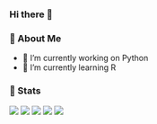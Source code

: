 ### Hi there 👋

### 💬 About Me
- 🔭 I’m currently working on Python 
- 🌱 I’m currently learning R

### 🌱 Stats
![](http://github-profile-summary-cards.vercel.app/api/cards/profile-details?username=manfa2004&theme=default)
![](http://github-profile-summary-cards.vercel.app/api/cards/repos-per-language?username=manfa2004&theme=default)
![](http://github-profile-summary-cards.vercel.app/api/cards/most-commit-language?username=manfa2004&theme=default)
![](http://github-profile-summary-cards.vercel.app/api/cards/stats?username=manfa2004&theme=default)
![](http://github-profile-summary-cards.vercel.app/api/cards/productive-time?username=manfa2004&theme=default&utcOffset=8)
<!--
**manfa2004/manfa2004** is a ✨ _special_ ✨ repository because its `README.md` (this file) appears on your GitHub profile.

Here are some ideas to get you started:

- 🔭 I’m currently working on ...
- 🌱 I’m currently learning ...
- 👯 I’m looking to collaborate on ...
- 🤔 I’m looking for help with ...
- 💬 Ask me about ...
- 📫 How to reach me: ...
- 😄 Pronouns: ...
- ⚡ Fun fact: ...
-->
